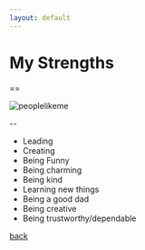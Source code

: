 ```yaml
---
layout: default
---
```


# My Strengths

==

 ![peoplelikeme](/assets/img/smartenough.gif)

--

- Leading
- Creating
- Being Funny
- Being charming
- Being kind
- Learning new things
- Being a good dad
- Being creative
- Being trustworthy/dependable

[back](./)
